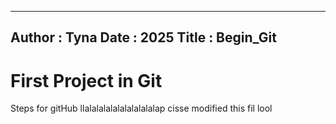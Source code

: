 ----
Author : Tyna
Date : 2025
Title : Begin_Git
----
# First Project in Git
Steps for gitHub
llalalalalalalalalalalap
cisse modified this fil lool
